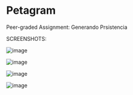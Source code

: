 # Petagram
Peer-graded Assignment: Generando Prsistencia

SCREENSHOTS:

![image](https://user-images.githubusercontent.com/28811837/103172060-be11fa00-481e-11eb-8865-0bb3889ff425.png)

![image](https://user-images.githubusercontent.com/28811837/100245937-96213500-2f06-11eb-99b9-735451d1e88e.png)

![image](https://user-images.githubusercontent.com/28811837/100245983-a2a58d80-2f06-11eb-9d05-8e27b7b0657d.png)

![image](https://user-images.githubusercontent.com/28811837/100246057-b81ab780-2f06-11eb-8e8f-971fc1162e26.png)
